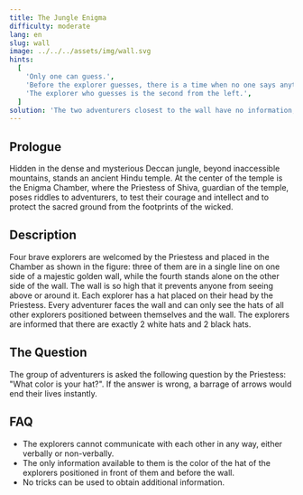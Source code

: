 ```yaml
---
title: The Jungle Enigma
difficulty: moderate
lang: en
slug: wall
image: ../../../assets/img/wall.svg
hints:
  [
    'Only one can guess.',
    'Before the explorer guesses, there is a time when no one says anything.',
    'The explorer who guesses is the second from the left.',
  ]
solution: 'The two adventurers closest to the wall have no information, so they cannot guess. The first from the left sees two hats of opposite colors and therefore has a 50% chance of having a white hat and a 50% chance of having a black hat. The second from the left, however, reasons this way: "If the hat on me and the one in front of me were the same color, then the person behind me would guess because they would be certain about the color of their hat. Since the person behind me isn''t guessing, it means my hat is the opposite color of the one in front of me."'
---
```


## Prologue

Hidden in the dense and mysterious Deccan jungle, beyond inaccessible mountains, stands an ancient Hindu temple. At the center of the temple is the Enigma Chamber, where the Priestess of Shiva, guardian of the temple, poses riddles to adventurers, to test their courage and intellect and to protect the sacred ground from the footprints of the wicked.

## Description

Four brave explorers are welcomed by the Priestess and placed in the Chamber as shown in the figure: three of them are in a single line on one side of a majestic golden wall, while the fourth stands alone on the other side of the wall. The wall is so high that it prevents anyone from seeing above or around it. Each explorer has a hat placed on their head by the Priestess. Every adventurer faces the wall and can only see the hats of all other explorers positioned between themselves and the wall. The explorers are informed that there are exactly 2 white hats and 2 black hats.

## The Question

The group of adventurers is asked the following question by the Priestess: "What color is your hat?". If the answer is wrong, a barrage of arrows would end their lives instantly.

## FAQ

- The explorers cannot communicate with each other in any way, either verbally or non-verbally.
- The only information available to them is the color of the hat of the explorers positioned in front of them and before the wall.
- No tricks can be used to obtain additional information.
